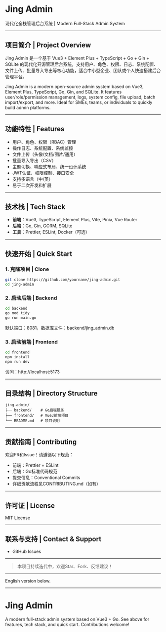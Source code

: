 # Jing Admin

现代化全栈管理后台系统 | Modern Full-Stack Admin System

---

## 项目简介 | Project Overview

Jing Admin 是一个基于 Vue3 + Element Plus + TypeScript + Go + Gin + SQLite 的现代化开源管理后台系统，支持用户、角色、权限、日志、系统配置、文件上传、批量导入导出等核心功能，适合中小型企业、团队或个人快速搭建后台管理平台。

Jing Admin is a modern open-source admin system based on Vue3, Element Plus, TypeScript, Go, Gin, and SQLite. It features user/role/permission management, logs, system config, file upload, batch import/export, and more. Ideal for SMEs, teams, or individuals to quickly build admin platforms.

---

## 功能特性 | Features

- 用户、角色、权限（RBAC）管理
- 操作日志、系统配置、系统监控
- 文件上传（头像/文档/图片/通用）
- 批量导入导出（CSV）
- 主题切换、响应式布局、统一设计系统
- JWT认证、权限控制、接口安全
- 支持多语言（中/英）
- 易于二次开发和扩展

---

## 技术栈 | Tech Stack

- **前端**：Vue3, TypeScript, Element Plus, Vite, Pinia, Vue Router
- **后端**：Go, Gin, GORM, SQLite
- **工具**：Prettier, ESLint, Docker（可选）

---

## 快速开始 | Quick Start

### 1. 克隆项目 | Clone

```bash
git clone https://github.com/yourname/jing-admin.git
cd jing-admin
```

### 2. 启动后端 | Backend

```bash
cd backend
go mod tidy
go run main.go
```

默认端口：8081，数据库文件：backend/jing_admin.db

### 3. 启动前端 | Frontend

```bash
cd frontend
npm install
npm run dev
```

访问：http://localhost:5173

---

## 目录结构 | Directory Structure

```
jing-admin/
├── backend/    # Go后端服务
├── frontend/   # Vue3前端项目
└── README.md   # 项目说明
```

---

## 贡献指南 | Contributing

欢迎PR和Issue！请遵循以下规范：
- 前端：Prettier + ESLint
- 后端：Go标准代码规范
- 提交信息：Conventional Commits
- 详细贡献流程见CONTRIBUTING.md（如有）

---

## 许可证 | License

MIT License

---

## 联系与支持 | Contact & Support

- GitHub Issues

---

> 本项目持续迭代中，欢迎Star、Fork、反馈建议！

---

English version below.

---

# Jing Admin

A modern full-stack admin system based on Vue3 + Go. See above for features, tech stack, and quick start. Contributions welcome! 